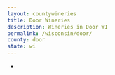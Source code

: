 ```yaml
---
layout: countywineries
title: Door Wineries
description: Wineries in Door WI
permalink: /wisconsin/door/
county: door
state: wi
---
```

-
